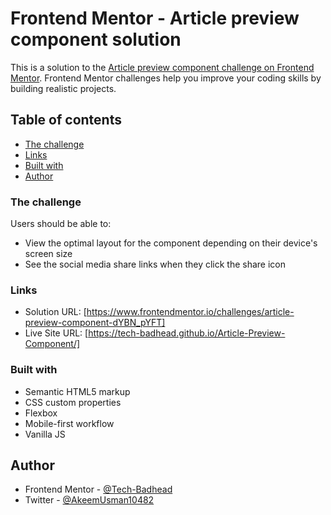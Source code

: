 # Frontend Mentor - Article preview component solution

This is a solution to the [Article preview component challenge on Frontend Mentor](https://www.frontendmentor.io/challenges/article-preview-component-dYBN_pYFT). Frontend Mentor challenges help you improve your coding skills by building realistic projects.

## Table of contents

- [The challenge](#the-challenge)
- [Links](#links)
- [Built with](#built-with)
- [Author](#author)

### The challenge

Users should be able to:

- View the optimal layout for the component depending on their device's screen size
- See the social media share links when they click the share icon

### Links

- Solution URL: [https://www.frontendmentor.io/challenges/article-preview-component-dYBN_pYFT]
- Live Site URL: [https://tech-badhead.github.io/Article-Preview-Component/]

### Built with

- Semantic HTML5 markup
- CSS custom properties
- Flexbox
- Mobile-first workflow
- Vanilla JS

## Author

- Frontend Mentor - [@Tech-Badhead](https://www.frontendmentor.io/profile/Tech-Badhead)
- Twitter - [@AkeemUsman10482](https://www.twitter.com/yourusername)
